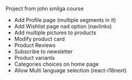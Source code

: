 Project from john smilga course

- Add Profile page (multiple segments in it)
- Add Wishlist page nad option (navlinks)
- Add multiple pictures to products
- Modify product card
- Product Reviews
- Subscribe to newsletter
- Product variants
- Categories choices on home page
- Allow Multi language selection (react-i18next)
